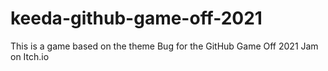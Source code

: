 # keeda-github-game-off-2021
This is a game based on the theme Bug for the GitHub Game Off 2021 Jam on Itch.io
